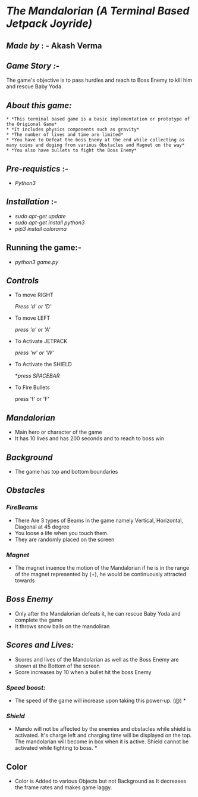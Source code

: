 # *The Mandalorian (A Terminal Based Jetpack Joyride)*

## *Made by* : - Akash Verma

## *Game Story :-*

The game's objective is to pass hurdles and reach to Boss Enemy to kill him and rescue Baby Yoda.

## *About this game:*

```
* *This terminal based game is a basic implementation or prototype of the Origional Game* 
* *It includes physics components such as gravity*
* *The number of lives and time are limited*
* *You have to Defeat the boss Enemy at the end while collecting as many coins and doging from various Obstacles and Magnet on the way*
* *You also have bullets to fight the Boss Enemy*
```


## *Pre-requistics* :-

- *Python3*


## *Installation* :-

* *sudo apt-get update*
* *sudo apt-get install python3*
* *pip3 install colorama*


## Running the game:-
* *python3 game.py*


## *Controls*
* To move RIGHT

    *Press 'd' or 'D'*

* To move LEFT
  
    *press 'a' or 'A'*
    
* To Activate JETPACK

    *press 'w' or 'W'*

* To Activate the SHIELD 

    **press SPACEBAR*

* To Fire Bullets 
  
    press 'f' or 'F' 


## *Mandalorian*
* Main hero or character of the game
* It has 10 lives and has 200 seconds and to reach to boss win

## *Background* 
* The game has top and bottom boundaries

## *Obstacles*
### *FireBeams* 
* There Are 3 types of Beams in the game namely Vertical, Horizontal, Diagonal at 45 degree 
* You loose a life when you touch them.
* They are randomly placed on the screen

### *Magnet* 
* The magnet inuence the motion of the Mandalorian if he is in the range of the magnet represented by (+), he would be continuously attracted towards

## *Boss Enemy*
* Only after the Mandalorian defeats it, he can rescue Baby Yoda and complete the game
* It throws snow balls on the mandoliran

## *Scores and Lives:*
* Scores and lives of the Mandolarian as well as the Boss Enemy are shown at the Bottom of the screen
* Score increases by 10 when a bullet hit the boss Enemy

### *Speed boost:*

* The speed of the game will increase upon taking this power-up. (@) *

### *Shield*
* Mando will not be affected by the enemies and obstacles while shield is activated. It's charge left and charging time will be displayed on the top. The mandolarian will become in box when it is active. Shield cannot be activated while fighting to boss. *
## Color 
* Color is Added to various Objects but not Background as It decreases the frame rates and makes game laggy.
